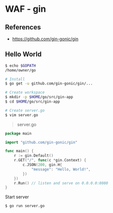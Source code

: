 # WAF - gin


## References
* https://github.com/gin-gonic/gin


## Hello World
``` sh
$ echo $GOPATH
/home/owner/go

# Install
$ go get -u github.com/gin-gonic/gin/...

# Create workspace
$ mkdir -p $HOME/go/src/gin-app
$ cd $HOME/go/src/gin-app

# Create server.go
$ vim server.go
```

> server.go
``` go
package main

import "github.com/gin-gonic/gin"

func main() {
    r := gin.Default()
    r.GET("/", func(c *gin.Context) {
        c.JSON(200, gin.H{
            "message": "Hello, World!",
        })
    })
    r.Run() // listen and serve on 0.0.0.0:8080
}
```

Start server

``` sh
$ go run server.go
```
